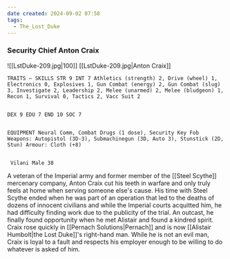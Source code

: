 ```yaml
---
date created: 2024-09-02 07:58
tags:
  - The_Lost_Duke
---
```


### Security Chief Anton Craix

![[LstDuke-209.jpg|100]]
[[LstDuke-209.jpg|Anton Craix]]

```
TRAITS — SKILLS STR 9 INT 7 Athletics (strength) 2, Drive (wheel) 1, Electronics 0, Explosives 1, Gun Combat (energy) 2, Gun Combat (slug) 3, Investigate 2, Leadership 2, Melee (unarmed) 2, Melee (bludgeon) 1, Recon 1, Survival 0, Tactics 2, Vacc Suit 2


DEX 9 EDU 7 END 10 SOC 7


EQUIPMENT Neural Comm, Combat Drugs (1 dose), Security Key Fob Weapons: Autopistol (3D-3), Submachinegun (3D, Auto 3), Stunstick (2D, Stun) Armour: Cloth (+8)


 Vilani Male 38
```

A veteran of the Imperial army and former member of the [[Steel Scythe]] mercenary company, Anton Craix cut his teeth in warfare and only truly feels at home when serving someone else's cause. His time with Steel Scythe ended when he was part of an operation that led to the deaths of dozens of innocent civilians and while the Imperial courts acquitted him, he had difficulty finding work due to the publicity of the trial. An outcast, he finally found opportunity when he met Alistair and found a kindred spirit. Craix rose quickly in [[Pernach Solutions|Pernach]] and is now [[Alistair Humbolt|the Lost Duke]]'s right-hand man. While he is not an evil man, Craix is loyal to a fault and respects his employer enough to be willing to do whatever is asked of him.
